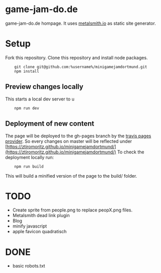# game-jam-do.de
game-jam-do.de hompage.
It uses [metalsmith.io](http://www.metalsmith.io/) as static site generator.

# Setup
Fork this repository.
Clone this repository and install node packages.
```    
    git clone git@github.com:%username%/minigamejamdortmund.git
    npm install
```

## Preview changes locally
This starts a local dev server to u
```
    npm run dev
```
## Deployment of new content
The page will be deployed to the gh-pages branch by the [travis pages provider](https://docs.travis-ci.com/user/deployment/pages/).
So every changes on master will be reflected under [https://ztiromoritz.github.io/minigamejamdortmund/](https://ztiromoritz.github.io/minigamejamdortmund/)
To check the deployment locally run:
```
    npm run build
```
This will build a minified version of the page to the build/ folder.

# TODO
 * Create sprite from people.png to replace peopX.png files.
 * Metalsmith dead link plugin
 * Blog
 * minify javascript
 * apple favicon quadratisch

# DONE
 * basic robots.txt
